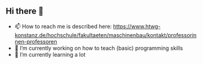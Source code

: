 

## Hi there 👋
- 📫 How to reach me is described here: https://www.htwg-konstanz.de/hochschule/fakultaeten/maschinenbau/kontakt/professorinnen-professoren
- 🔭 I’m currently working on how to teach (basic) programming skills 
- 🌱 I’m currently learning a lot

<!--
**TJHellmuth/TJHellmuth** is a ✨ _special_ ✨ repository because its `README.md` (this file) appears on your GitHub profile.

Here are some ideas to get you started:

- 🔭 I’m currently working on ...
- 🌱 I’m currently learning ...
- 👯 I’m looking to collaborate on ...
- 🤔 I’m looking for help with ...
- 💬 Ask me about ...
- 📫 How to reach me: ...
- 😄 Pronouns: ...
- ⚡ Fun fact: ...
-->
